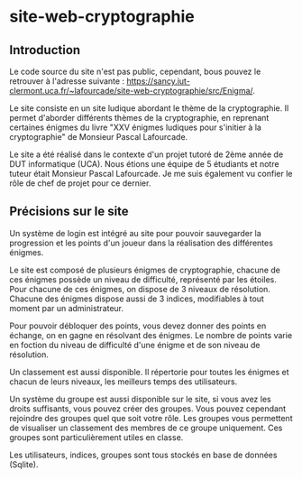 # site-web-cryptographie

## Introduction
Le code source du site n'est pas public, cependant, bous pouvez le retrouver à l'adresse suivante : https://sancy.iut-clermont.uca.fr/~lafourcade/site-web-cryptographie/src/Enigma/.  


Le site consiste en un site ludique abordant le thème de la cryptographie. Il permet d'aborder différents thèmes de la cryptographie, en reprenant certaines énigmes du livre "XXV énigmes ludiques pour s'initier à la cryptographie" de Monsieur Pascal Lafourcade.  

Le site a été réalisé dans le contexte d'un projet tutoré de 2ème année de DUT informatique (UCA). Nous étions une équipe de 5 étudiants et notre tuteur était Monsieur Pascal Lafourcade. Je me suis également vu confier le rôle de chef de projet pour ce dernier.

## Précisions sur le site
Un système de login est intégré au site pour pouvoir sauvegarder la progression et les points d'un joueur dans la réalisation des différentes énigmes.  

Le site est composé de plusieurs énigmes de cryptographie, chacune de ces énigmes possède un niveau de difficulté, représenté par les étoiles. Pour chacune de ces énigmes, on dispose de 3 niveaux de résolution. Chacune des énigmes dispose aussi de 3 indices, modifiables à tout moment par un administrateur.  

Pour pouvoir débloquer des points, vous devez donner des points en échange, on en gagne en résolvant des énigmes. Le nombre de points varie en foction du niveau de difficulté d'une énigme et de son niveau de résolution.  

Un classement est aussi disponible. Il répertorie pour toutes les énigmes et chacun de leurs niveaux, les meilleurs temps des utilisateurs.  

Un système du groupe est aussi disponible sur le site, si vous avez les droits suffisants, vous pouvez créer des groupes. Vous pouvez cependant rejoindre des groupes quel que soit votre rôle. Les groupes vous permettent de visualiser un classement des membres de ce groupe uniquement. Ces groupes sont particulièrement utiles en classe.  

Les utilisateurs, indices, groupes sont tous stockés en base de données (Sqlite).
